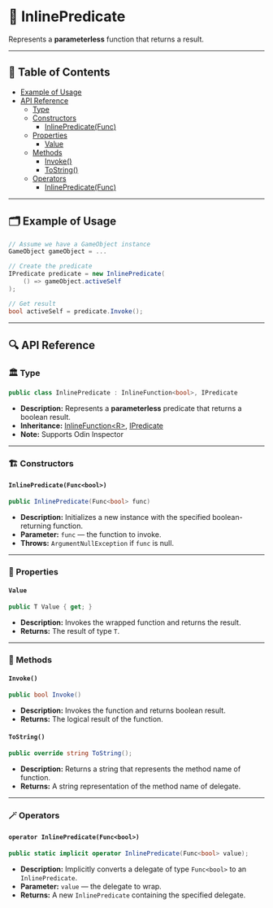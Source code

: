 # 🧩 InlinePredicate

Represents a <b>parameterless</b> function that returns a result.

---

## 📑 Table of Contents

- [Example of Usage](#-example-of-usage)
- [API Reference](#-api-reference)
    - [Type](#-type)
    - [Constructors](#-constructors)
        - [InlinePredicate(Func<bool>)](#inlinepredicatefuncbool)
    - [Properties](#-properties)
        - [Value](#value)
    - [Methods](#-methods)
        - [Invoke()](#invoke)
        - [ToString()](#tostring)
    - [Operators](#-operators)
        - [InlinePredicate(Func<bool>)](#operator-inlinepredicatefuncbool)
      
---

## 🗂 Example of Usage

```csharp
// Assume we have a GameObject instance
GameObject gameObject = ...

// Create the predicate
IPredicate predicate = new InlinePredicate(
    () => gameObject.activeSelf
);

// Get result
bool activeSelf = predicate.Invoke();
```

---

## 🔍 API Reference

### 🏛️ Type <div id="-type"></div>

```csharp
public class InlinePredicate : InlineFunction<bool>, IPredicate
```

- **Description:** Represents a <b>parameterless</b> predicate that returns a boolean result.
- **Inheritance:** [InlineFunction&lt;R&gt;](InlineFunction.md), [IPredicate](IPredicate.md)
- **Note:** Supports Odin Inspector

---

### 🏗️ Constructors <div id="-constructors"></div>

#### `InlinePredicate(Func<bool>)`

```csharp
public InlinePredicate(Func<bool> func)
```

- **Description:** Initializes a new instance with the specified boolean-returning function.
- **Parameter:** `func` — the function to invoke.
- **Throws:** `ArgumentNullException` if `func` is null.

---

### 🔑 Properties

#### `Value`

```csharp
public T Value { get; }
```

- **Description:** Invokes the wrapped function and returns the result.
- **Returns:** The result of type `T`.

---

### 🏹 Methods

#### `Invoke()`

```csharp
public bool Invoke()
```

- **Description:** Invokes the function and returns boolean result.
- **Returns:** The logical result of the function.

#### `ToString()`

```csharp
public override string ToString();
```

- **Description:** Returns a string that represents the method name of function.
- **Returns:** A string representation of the method name of delegate.

---

### 🪄 Operators

#### `operator InlinePredicate(Func<bool>)`

```csharp
public static implicit operator InlinePredicate(Func<bool> value);
```

- **Description:** Implicitly converts a delegate of type `Func<bool>` to an `InlinePredicate`.
- **Parameter:** `value` — the delegate to wrap.
- **Returns:** A new `InlinePredicate` containing the specified delegate.